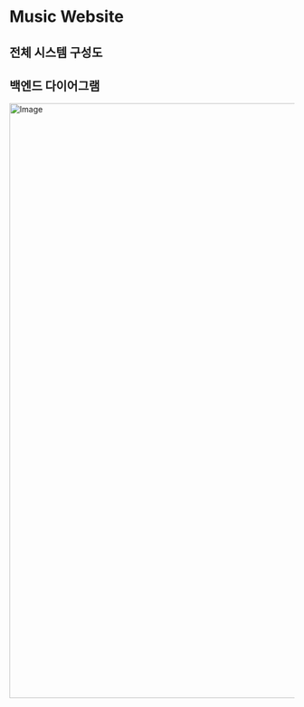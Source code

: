 # Music Website
## 전체 시스템 구성도


## 백엔드 다이어그램
<img width="1880" height="1050" alt="Image" src="https://github.com/user-attachments/assets/51af5474-4687-42f9-a56c-6c4ca11740c9" />

